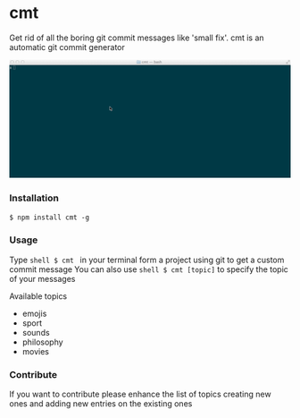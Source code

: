 cmt
===

Get rid of all the boring git commit messages like 'small fix'. cmt is an automatic git commit generator

![demo](demo.gif)

### Installation

```shell
$ npm install cmt -g
```

### Usage

Type ```shell $ cmt ``` in your terminal form a project using git to get a custom commit message
You can also use ```shell $ cmt [topic]``` to specify the topic of your messages

Available topics

- emojis
- sport
- sounds
- philosophy
- movies

### Contribute

If you want to contribute please enhance the list of topics creating new ones and adding new entries on the existing ones
